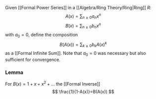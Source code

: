 Given [[Formal Power Series]] in a [[Algebra/Ring Theory/Ring|Ring]] $R$:
$$
A(x)=\sum_{n\geq 0}a_{n}x^{n}
$$
$$
B(x)=\sum_{n\geq 0}b_{n}x^{n}
$$
with $a_{0}=0$, define the composition 
$$
B(A(x)) = \sum_{k\geq 0} b_{k} A(x)^{k}
$$
as a [[Formal Infinite Sum]].
Note that $a_{0}=0$ was necessary but also sufficient for convergence.
### Lemma
For $B(x)=1+x+x^{2}+\dots$ the [[Formal Inverse]]
$$
\frac{1}{1-A(x)}=B(A(x))
$$

